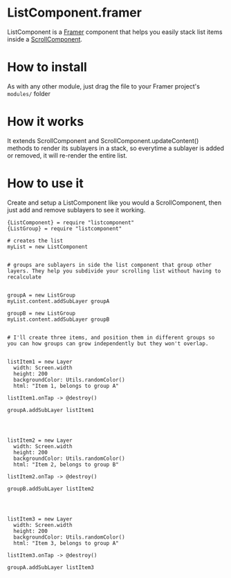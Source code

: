 # ListComponent.framer
ListComponent is a [Framer](http://github.com/koenbok/Framer) component that helps you easily stack list items inside a [ScrollComponent](http://framerjs.com/docs/#scroll.scrollcomponent).

# How to install
As with any other module, just drag the file to your Framer project's ```modules/``` folder

# How it works
It extends ScrollComponent and ScrollComponent.updateContent() methods to render its sublayers in a stack, so everytime a sublayer is added or removed, it will re-render the entire list.

# How to use it
Create and setup a ListComponent like you would a ScrollComponent, then just add and remove sublayers to see it working.

```
{ListComponent} = require "listcomponent"
{ListGroup} = require "listcomponent"

# creates the list
myList = new ListComponent


# groups are sublayers in side the list component that group other layers. They help you subdivide your scrolling list without having to recalculate 


groupA = new ListGroup
myList.content.addSubLayer groupA

groupB = new ListGroup
myList.content.addSubLayer groupB


# I'll create three items, and position them in different groups so you can how groups can grow independently but they won't overlap.


listItem1 = new Layer
  width: Screen.width
  height: 200
  backgroundColor: Utils.randomColor()
  html: "Item 1, belongs to group A"

listItem1.onTap -> @destroy()

groupA.addSubLayer listItem1




listItem2 = new Layer
  width: Screen.width
  height: 200
  backgroundColor: Utils.randomColor()
  html: "Item 2, belongs to group B"

listItem2.onTap -> @destroy()

groupB.addSubLayer listItem2




listItem3 = new Layer
  width: Screen.width
  height: 200
  backgroundColor: Utils.randomColor()
  html: "Item 3, belongs to group A"
  
listItem3.onTap -> @destroy()

groupA.addSubLayer listItem3
```
